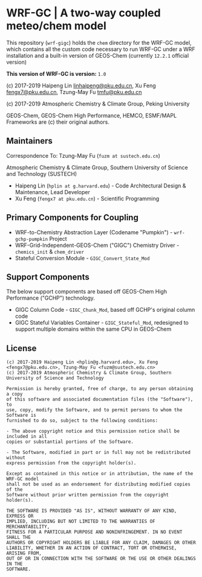 # WRF-GC | A two-way coupled meteo/chem model

This repository (`wrf-gigc`) holds the `chem` directory for the WRF-GC model, which contains all the custom code necessary to run WRF-GC under a WRF installation
and a built-in version of GEOS-Chem (currently `12.2.1` official version)

**This version of WRF-GC is version:** `1.0`

(c) 2017-2019 Haipeng Lin <linhaipeng@pku.edu.cn>, Xu Feng <fengx7@pku.edu.cn>, Tzung-May Fu <tmfu@pku.edu.cn>

(c) 2017-2019 Atmospheric Chemistry & Climate Group, Peking University

GEOS-Chem, GEOS-Chem High Performance, HEMCO, ESMF/MAPL Frameworks are (c) their original authors.

## Maintainers
Correspondence To: Tzung-May Fu (`fuzm at sustech.edu.cn`)

Atmospheric Chemistry & Climate Group, Southern University of Science and Technology (SUSTECH)

* Haipeng Lin (`hplin at g.harvard.edu`) - Code Architectural Design & Maintenance, Lead Developer
* Xu Feng (`fengx7 at pku.edu.cn`) - Scientific Programming

## Primary Components for Coupling

* WRF-to-Chemistry Abstraction Layer (Codename "Pumpkin") - `wrf-gchp-pumpkin` Project
* WRF-Grid-Independent-GEOS-Chem ("GIGC") Chemistry Driver - `chemics_init` & `chem_driver`
* Stateful Conversion Module - `GIGC_Convert_State_Mod`

## Support Components
The below support components are based off GEOS-Chem High Performance ("GCHP") technology.

* GIGC Column Code - `GIGC_Chunk_Mod`, based off GCHP's original column code
* GIGC Stateful Variables Container - `GIGC_Stateful_Mod`, redesigned to support multiple domains within the same CPU in GEOS-Chem

## License
```
(c) 2017-2019 Haipeng Lin <hplin@g.harvard.edu>, Xu Feng <fengx7@pku.edu.cn>, Tzung-May Fu <fuzm@sustech.edu.cn>
(c) 2017-2019 Atmospheric Chemistry & Climate Group, Southern University of Science and Technology

Permission is hereby granted, free of charge, to any person obtaining a copy
of this software and associated documentation files (the "Software"), to 
use, copy, modify the Software, and to permit persons to whom the Software is
furnished to do so, subject to the following conditions:

- The above copyright notice and this permission notice shall be included in all
copies or substantial portions of the Software.

- The Software, modified in part or in full may not be redistributed without
express permission from the copyright holder(s).

Except as contained in this notice or in attribution, the name of the WRF-GC model
shall not be used as an endorsement for distributing modified copies of the
Software without prior written permission from the copyright holder(s).

THE SOFTWARE IS PROVIDED "AS IS", WITHOUT WARRANTY OF ANY KIND, EXPRESS OR
IMPLIED, INCLUDING BUT NOT LIMITED TO THE WARRANTIES OF MERCHANTABILITY,
FITNESS FOR A PARTICULAR PURPOSE AND NONINFRINGEMENT. IN NO EVENT SHALL THE
AUTHORS OR COPYRIGHT HOLDERS BE LIABLE FOR ANY CLAIM, DAMAGES OR OTHER
LIABILITY, WHETHER IN AN ACTION OF CONTRACT, TORT OR OTHERWISE, ARISING FROM,
OUT OF OR IN CONNECTION WITH THE SOFTWARE OR THE USE OR OTHER DEALINGS IN THE
SOFTWARE.
```